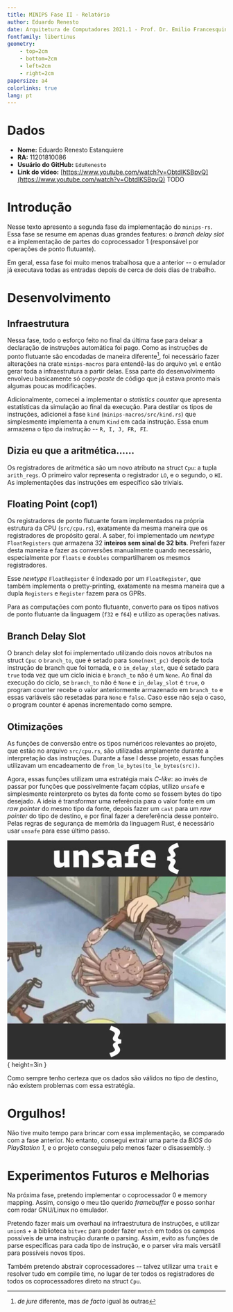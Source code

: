```yaml
---
title: MINIPS Fase II - Relatório
author: Eduardo Renesto
date: Arquitetura de Computadores 2021.1 - Prof. Dr. Emilio Francesquini
fontfamily: libertinus
geometry:
    - top=2cm
    - bottom=2cm
    - left=2cm
    - right=2cm
papersize: a4
colorlinks: true
lang: pt
---
```


# Dados

- **Nome:** Eduardo Renesto Estanquiere
- **RA:** 11201810086
- **Usuário do GitHub:** `EduRenesto`
- **Link do vídeo:** [https://www.youtube.com/watch?v=ObtdlKSBpvQ](https://www.youtube.com/watch?v=ObtdlKSBpvQ) TODO

# Introdução

Nesse texto apresento a segunda fase da implementação do `minips-rs`. Essa
fase se resume em apenas duas grandes features: o *branch delay slot* e a
implementação de partes do coprocessador 1 (responsável por operações de ponto
flutuante).

Em geral, essa fase foi muito menos trabalhosa que a anterior -- o emulador já
executava todas as entradas depois de cerca de dois dias de trabalho.

# Desenvolvimento

## Infraestrutura

Nessa fase, todo o esforço feito no final da última fase para deixar a
declaração de instruções automática foi pago. Como as instruções de ponto
flutuante são encodadas de maneira diferente[^1], foi necessário fazer
alterações na crate `minips-macros` para entendê-las do arquivo `yml` e então
gerar toda a infraestrutura a partir delas. Essa parte do desenvolvimento
envolveu basicamente só *copy-paste* de código que já estava pronto mais
algumas poucas modificações. 

[^1]: *de jure* diferente, mas *de facto* igual às outras

Adicionalmente, comecei a implementar o *statistics counter* que apresenta
estatísticas da simulação ao final da execução. Para destilar os tipos de
instruções, adicionei a fase `kind` (`minips-macros/src/kind.rs`) que
simplesmente implementa a enum `Kind` em cada instrução. Essa enum armazena o
tipo da instrução -- `R, I, J, FR, FI`.

## Dizia eu que a aritmética......

Os registradores de aritmética são um novo atributo na struct `Cpu`: a tupla
`arith_regs`. O primeiro valor representa o registrador `LO`, e o segundo, o
`HI`. As implementações das instruções em específico são triviais.

## Floating Point (cop1)

Os registradores de ponto flutuante foram implementados na própria estrutura
da CPU (`src/cpu.rs`), exatamente da mesma maneira que os registradores de
propósito geral. A saber, foi implementado um *newtype* `FloatRegisters` que
armazena 32 **inteiros sem sinal de 32 bits**. Preferi fazer desta maneira e
fazer as conversões manualmente quando necessário, especialmente por `floats`
e `doubles` compartilharem os mesmos registradores.

Esse *newtype* `FloatRegister` é indexado por um `FloatRegister`, que também
implementa o pretty-printing, exatamente na mesma maneira que a dupla
`Registers` e `Register` fazem para os GPRs.

Para as computações com ponto flutuante, converto para os tipos nativos de
ponto flutuante da linguagem (`f32` e `f64`) e utilizo as operações nativas.

## Branch Delay Slot

O branch delay slot foi implementado utilizando dois novos atributos na struct
`Cpu`: o `branch_to`, que é setado para `Some(next_pc)` depois de toda
instrução de branch que foi tomada, e o `in_delay_slot`, que é setado para
`true` toda vez que um ciclo inicia e `branch_to` não é um `None`. Ao final da
execução do ciclo, se `branch_to` não é `None` e `in_delay_slot` é `true`, o
program counter recebe o valor anteriormente armazenado em `branch_to` e essas
variáveis são resetadas para `None` e `false`. Caso esse não seja o caso, o
program counter é apenas incrementado como sempre.

## Otimizações

As funções de conversão entre os tipos numéricos relevantes ao projeto, que
estão no arquivo `src/cpu.rs`, são utilizadas amplamente durante a
interpretação das instruções. Durante a fase I desse projeto, essas funções
utilizavam um encadeamento de `from_le_bytes(to_le_bytes(src))`. 

Agora, essas funções utilizam uma estratégia mais *C-like*: ao invés de passar
por funções que possivelmente façam cópias, utilizo `unsafe` e simplesmente
reinterpreto os bytes da fonte como se fossem bytes do tipo desejado. A ideia
é transformar uma referência para o valor fonte em um *raw pointer* do mesmo
tipo da fonte, depois fazer um `cast` para um *raw pointer* do tipo de
destino, e por final fazer a dereferência desse ponteiro. Pelas regras de
segurança de memória da linguagem Rust, é necessário usar `unsafe` para esse
último passo.

![Ilustração fiel do processo de otimização.](fig/unsafe.jpg){ height=3in }

Como sempre tenho certeza que os dados são válidos no tipo de destino, não
existem problemas com essa estratégia.

# Orgulhos!

Não tive muito tempo para brincar com essa implementação, se comparado com a
fase anterior. No entanto, consegui extrair uma parte da *BIOS* do
*PlayStation 1*, e o projeto conseguiu pelo menos fazer o disassembly. :)

# Experimentos Futuros e Melhorias

Na próxima fase, pretendo implementar o coprocessador 0 e memory mapping.
Assim, consigo o meu tão querido *framebuffer* e posso sonhar com rodar
GNU/Linux no emulador.

Pretendo fazer mais um overhaul na infraestrutura de instruções, e utilizar
`union`s + a biblioteca `bitvec` para poder fazer `match` em todos os campos
possíveis de uma instrução durante o parsing. Assim, evito as funções de parse
específicas para cada tipo de instrução, e o parser vira mais versátil para
possíveis novos tipos.

Também pretendo abstrair coprocessadores -- talvez utilizar uma `trait` e
resolver tudo em compile time, no lugar de ter todos os registradores de todos
os coprocessadores direto na struct `Cpu`.
